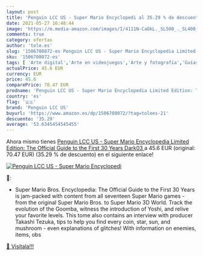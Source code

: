 ```yaml
---
layout: post
title: 'Penguin LCC US - Super Mario Encyclopedi al 35.29 % de descuento'
date: 2021-05-27 16:48:44
image: 'https://m.media-amazon.com/images/I/4111N-CaOkL._SL500_._SL400_.jpg'
comments: true
category: ofertas
author: 'tole.es'
slug: '1506708072-es Penguin LCC US - Super Mario Encyclopedia Limited Edition:...'
sku: '1506708072-es'
tags: [ 'Arte digital','Arte en videojuegos','Arte y fotografía','Guías de videojuegos y juegos para PC','Informática, internet y medios digitales','Libros','Otros productos de multimedia y técnicas','penguin lcc us', ]
actualPrice: 45.6 EUR
currency: EUR
price: 45.6
comparePrice: 70.47 EUR
prodname: 'Penguin LCC US - Super Mario Encyclopedia Limited Edition: The Official Guide to the First 30 Years  Dark03 '
country: 'es'
flag: '🇪🇸'
brand: 'Penguin LCC US'
buyurl: 'https://www.amazon.es/dp/1506708072/?tag=tolees-21'
descuento: '35.29'
average: '53.6345454545455'
---
```


Ahora mismo tienes [Penguin LCC US - Super Mario Encyclopedia Limited Edition: The Official Guide to the First 30 Years  Dark03 ](https://www.amazon.es/dp/1506708072/?tag=tolees-21) a 45.6 EUR (original: 70.47 EUR) (35.29 %  de descuento) en el siguiente enlace!

[![Penguin LCC US - Super Mario Encyclopedi](https://m.media-amazon.com/images/I/4111N-CaOkL._SL500_._SL400_.jpg)](https://www.amazon.es/dp/1506708072/?tag=tolees-21)

🔎:

- Super Mario Bros. Encyclopedia: The Official Guide to the First 30 Years is jam-packed with content from all seventeen Super Mario games - from the original Super Mario Bros. to Super Mario 3D World. Track the evolution of the Goomba, witness the introduction of Yoshi, and relive your favorite levels. This tome also contains an interview with producer Takashi Tezuka, tips to help you find every coin, star, sun, and mushroom - even explanations of glitches! With information on enemies, items, obs

[🛒 Visítala!!!](https://www.amazon.es/dp/1506708072/?tag=tolees-21)
